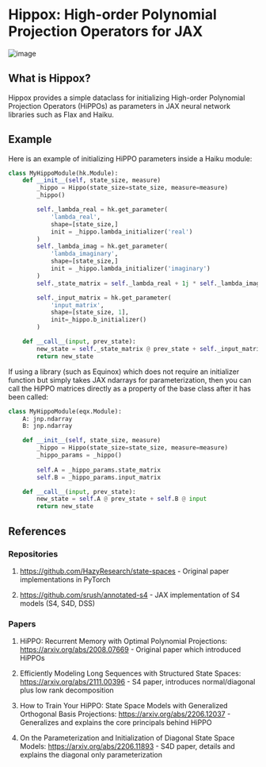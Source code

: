 # Hippox: High-order Polynomial Projection Operators for JAX

![image](https://user-images.githubusercontent.com/36138121/212599815-02825a92-8d4b-4330-878d-30b32765e345.png)


## What is Hippox?

Hippox provides a simple dataclass for initializing High-order Polynomial Projection Operators (HiPPOs) as parameters in JAX neural network libraries such as Flax and Haiku.

## Example

Here is an example of initializing HiPPO parameters inside a Haiku module:

```python
class MyHippoModule(hk.Module):
    def __init__(self, state_size, measure)
        _hippo = Hippo(state_size=state_size, measure=measure)
        _hippo()

        self._lambda_real = hk.get_parameter(
            'lambda_real',
            shape=[state_size,]
            init = _hippo.lambda_initializer('real')
        )
        self._lambda_imag = hk.get_parameter(
            'lambda_imaginary',
            shape=[state_size,]
            init = _hippo.lambda_initializer('imaginary')
        )
        self._state_matrix = self._lambda_real + 1j * self._lambda_imag

        self._input_matrix = hk.get_parameter(
            'input_matrix',
            shape=[state_size, 1],
            init=_hippo.b_initializer()
        )

    def __call__(input, prev_state):
        new_state = self._state_matrix @ prev_state + self._input_matrix @ input
        return new_state

```

If using a library (such as Equinox) which does not require an initializer function but simply takes JAX ndarrays for parameterization, then you can call the HiPPO matrices directly as a property of the base class after it has been called:

```python
class MyHippoModule(eqx.Module):
    A: jnp.ndarray
    B: jnp.ndarray

    def __init__(self, state_size, measure)
        _hippo = Hippo(state_size=state_size, measure=measure)
        _hippo_params = _hippo()
        
        self.A = _hippo_params.state_matrix
        self.B = _hippo_params.input_matrix

    def __call__(input, prev_state):
        new_state = self.A @ prev_state + self.B @ input
        return new_state

```

## References

### Repositories
1. https://github.com/HazyResearch/state-spaces - Original paper implementations in PyTorch

2. https://github.com/srush/annotated-s4 - JAX implementation of S4 models (S4, S4D, DSS)

### Papers

1. HiPPO: Recurrent Memory with Optimal Polynomial Projections:   https://arxiv.org/abs/2008.07669 - Original paper which introduced HiPPOs

2. Efficiently Modeling Long Sequences with Structured State Spaces:      https://arxiv.org/abs/2111.00396 - S4 paper, introduces normal/diagonal plus low rank decomposition

3. How to Train Your HiPPO: State Space Models with Generalized Orthogonal Basis Projections: https://arxiv.org/abs/2206.12037 - Generalizes and explains the core principals behind HiPPO

4. On the Parameterization and Initialization of Diagonal State Space Models: https://arxiv.org/abs/2206.11893 - S4D paper, details and explains the diagonal only parameterization 
